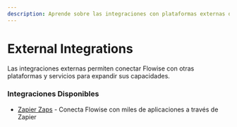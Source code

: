 ```yaml
---
description: Aprende sobre las integraciones con plataformas externas disponibles en Flowise
---
```


# External Integrations

Las integraciones externas permiten conectar Flowise con otras plataformas y servicios para expandir sus capacidades.

### Integraciones Disponibles

* [Zapier Zaps](zapier-zaps.md) - Conecta Flowise con miles de aplicaciones a través de Zapier
